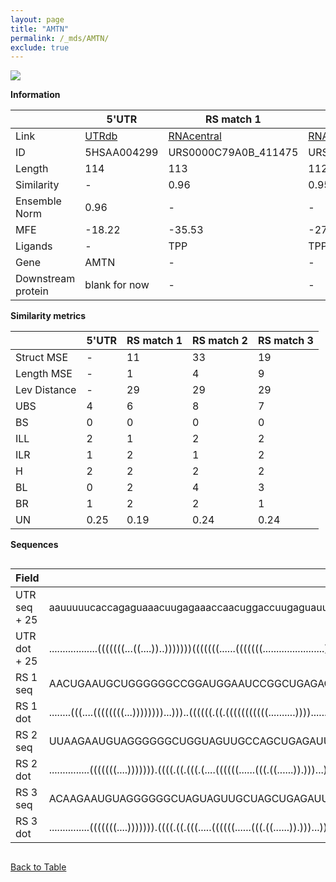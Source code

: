 ```yaml
---
layout: page
title: "AMTN"
permalink: /_mds/AMTN/
exclude: true
---
```




![](../../alns_9.28.22/aln_5HSAA004299_0.959.png?raw=true)


**Information**

| | 5'UTR       | RS match 1   | RS match 2  | RS match 3 |
| ---- | ----------- | ----------- | ----------- | ----------- |
| Link | <a href="http://utrdb.ba.itb.cnr.it/getutr/5HSAA004299/1" target="_blank" rel="noopener noreferrer">UTRdb</a>   | <a href="https://rnacentral.org/rna/URS0000C79A0B/411475" target="_blank" rel="noopener noreferrer">RNAcentral</a>     |<a href="https://rnacentral.org/rna/URS0000DACD9A/1285586" target="_blank" rel="noopener noreferrer">RNAcentral</a>  | <a href="https://rnacentral.org/rna/URS0000C0F6EC/1700846" target="_blank" rel="noopener noreferrer">RNAcentral</a>   |
| ID | 5HSAA004299     | URS0000C79A0B_411475     | URS0000DACD9A_1285586     | URS0000C0F6EC_1700846     |
| Length | 114     |  113    | 112   |  111    |
| Similarity | - | 0.96 | 0.95 | 0.95 |
| Ensemble Norm | 0.96 | - | - | - |
| MFE | -18.22 | -35.53 | -27.60 | -24.10 |
| Ligands | - | TPP | TPP | TPP |
| Gene | AMTN | - | - | - |
| Downstream protein | blank for now    |    -    | -  | - |


**Similarity metrics**

| | 5'UTR       | RS match 1   | RS match 2  | RS match 3 |
| ---- | ----------- | ----------- | ----------- | ----------- |
| Struct MSE | - | 11 | 33 | 19 |
| Length MSE | - | 1 | 4 | 9 |
| Lev Distance | - | 29 | 29 | 29 |
| UBS| 4 | 6 | 8 | 7 |
| BS | 0 | 0 | 0 | 0 |
| ILL | 2 | 1 | 2 | 2 |
| ILR | 1 | 2 | 1 | 2 |
| H | 2 | 2 | 2 | 2 |
| BL | 0 | 2 | 4 | 3 |
| BR | 1 | 2 | 2 | 1 |
| UN | 0.25 | 0.19 | 0.24 | 0.24 |

**Sequences**


<div style="overflow-x:auto;">

<table>
<colgroup>
<col width="30%" />
<col width="70%" />
</colgroup>
<thead>
<tr class="header">
<th>Field</th>
<th>Description</th>
</tr>
</thead>
<tbody>
<tr>
<td markdown="span">UTR seq + 25 </td>
<td markdown="span"> aauuuuucaccagaguaaacuugagaaaccaacuggaccuugaguauuguacauuuugccucguggacccaaagguagcaaucugaaacATGAGGAGTACGATTCTACTGTTTT </td>
</tr>
<tr>
<td markdown="span">UTR dot + 25  </td>
<td markdown="span"> ..................(((((((...((....))..)))))))(((((((......(((((((.......................))))))).)))))))...........
</td>
</tr>


<tr>
<td markdown="span">RS 1 seq </td>
<td markdown="span"> AACUGAAUGCUGGGGGGCCGGAUGGAAUCCGGCUGAGAGUUAGGCUGUUCUGCCUAUGACCCAUGGAACCUGUUGGGUAAUGCCAUCGUAGGGAGCGCGGUUCACGCCGUUUU
</td>
</tr>


<tr>
<td markdown="span">RS 1 dot </td>
<td markdown="span"> ........(((....((((((((...))))))))...)))..((((((.((.(((((((((((..........))))........))))))).)).))))))...........
</td>
</tr>


<tr>
<td markdown="span">RS 2 seq </td>
<td markdown="span"> UUAAGAAUGUAGGGGGGCUGGUAGUUGCCAGCUGAGAUUGUGUCCGUUAAGACGCUGACCCUUUGAACCUGAUUUGGCUCGUACCAGCGUAGGGAACAUCUAUUCAAAAAUA
</td>
</tr>


<tr>
<td markdown="span">RS 2 dot </td>
<td markdown="span"> ...............(((((((....))))))).((((.((.(((.(....((((((......(((.((......)).)))...))))))).)))))))))...........
</td>
</tr>


<tr>
<td markdown="span">RS 3 seq </td>
<td markdown="span"> ACAAGAAUGUAGGGGGGCUAGUAGUUGCUAGCUGAGAUUGUGUCCGAUAGACGCUGACCCUUUGAACCUGAUUUGGCUCGUACCAGCGUAGGGAACAUCUAUUCAAAAAAG
</td>
</tr>


<tr>
<td markdown="span">RS 3 dot </td>
<td markdown="span"> ...............(((((((....))))))).((((.((.(((.....((((((......(((.((......)).)))...))))))..)))))))))...........
</td>
</tr>

</tbody>
</table>


</div>


[Back to Table](../../display)
